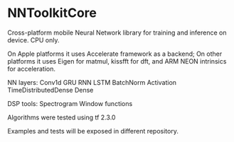 # NNToolkitCore

Cross-platform mobile Neural Network library for training and inference on device.
CPU only.

On Apple platforms it uses Accelerate framework as a backend;
On other platforms it uses Eigen for matmul, kissfft for dft, and ARM NEON intrinsics for acceleration.

NN layers:
Conv1d
GRU
RNN
LSTM
BatchNorm
Activation
TimeDistributedDense
Dense

DSP tools:
Spectrogram
Window functions

Algorithms were tested using tf 2.3.0

Examples and tests will be exposed in different repository. 










